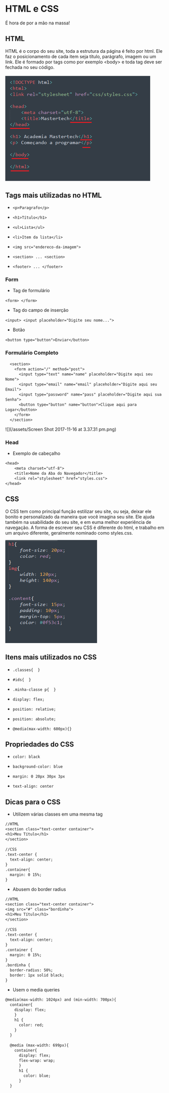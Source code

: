 # HTML e CSS

É hora de por a mão na massa!

## HTML

HTML é o corpo do seu site, toda a estrutura da página é feito por html. Ele faz o posicionamento de cada item seja título, parágrafo, imagem ou um link. Ele é formado por tags como por exemplo &lt;body&gt; e toda tag deve ser fechada no seu código.

##### ![](/assets/code1.png)

## Tags mais utilizadas no HTML

* `<p>Paragrafo</p>`

* `<h1>Título</h1>`

* `<ul>Lista</ul>`

* `<li>Item da lista</li>`

* `<img src="endereco-da-imagem">`

* `<section> ... <section>`

* `<footer> ... </footer>`

### Form

* Tag de formulário

`<form> </form>`

* Tag do campo de inserção

`<input> <input placeholder="Digite seu nome...">`

* Botão

`<button type="button">Enviar</button>`

### Formulário Completo

```
  <section>
    <form action="/" method="post">
      <input type="text" name="name" placeholder="Digite aqui seu Nome">
      <input type="email" name="email" placeholder="Digite aqui seu Email">
      <input type="password" name="pass" placeholder="Digite aqui sua Senha">
      <button type="button" name="button">Clique aqui para Logar</button>
    </form>
  </section>
```

![](/assets/Screen Shot 2017-11-16 at 3.37.31 pm.png)

### Head

* Exemplo de cabeçalho

```
<head>
    <meta charset="utf-8">
    <title>Nome da Aba do Navegador</title>
    <link rel="stylesheet" href="styles.css">
</head>
```

## CSS

O CSS tem como principal função estilizar seu site, ou seja, deixar ele bonito e personalizado da maneira que você imagina seu site. Ele ajuda também na usabilidade do seu site, e em euma melhor experiência de navegação. A forma de escrever seu CSS é diferente do html, e trabalho em um arquivo diferente, geralmente nominado como styles.css.

![](/assets/codecss.png)

##  Itens mais utilizados no CSS

* `.classes{  }`

* `#ids{  }`

* `.minha-classe p{  }`

* `display: flex;`

* `position: relative;`

* `position: absolute;`

* `@media(max-width: 600px){}`

## Propriedades do CSS

* `color: black`

* `background-color: blue`

* `margin: 0 20px 30px 3px`

* `text-align: center`

## Dicas para o CSS

* Utilizem várias classes em uma mesma tag

```
//HTML
<section class="text-center container">
<h1>Meu Título</h1>
</section>

//CSS
.text-center {
  text-align: center;
}
.container{
  margin: 0 15%;
}
```

* Abusem do border radius

```
//HTML
<section class="text-center container">
<img src="#" class="bordinha">
<h1>Meu Título</h1>
</section>

//CSS
.text-center {
  text-align: center;
}
.container {
  margin: 0 15%;
}
.bordinha {
  border-radius: 50%;
  border: 1px solid black;
}
```

* Usem o media queries

```
@media(max-width: 1024px) and (min-width: 700px){
  container{
    display: flex;
    }
    h1 {
      color: red;
    }
  }

  @media (max-width: 699px){
    container{
      display: flex;
      flex-wrap: wrap;
      }
      h1 {
        color: blue;
      }
  }
```

## 



